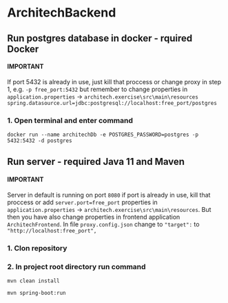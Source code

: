# ArchitechBackend

## Run postgres database in docker - rquired Docker

#### IMPORTANT 
If port 5432 is already in use, just kill that proccess or change proxy in step 1, e.g.  ```-p free_port:5432``` but remember to change properties in ```application.properties```  -> ```architech.exercise\src\main\resources```
 ```spring.datasource.url=jdbc:postgresql://localhost:free_port/postgres```


### 1. Open terminal and enter command 

```docker run --name architechDb -e POSTGRES_PASSWORD=postgres -p 5432:5432 -d postgres```

## Run server - required Java 11 and Maven 

#### IMPORTANT 
Server in default is running on port ```8080``` if port is already in use, kill that proccess or add ```server.port=free_port``` properties  in ```application.properties```  -> ```architech.exercise\src\main\resources```. But then you have also change properties in frontend application ```ArchitechFrontend```. In file ```proxy.config.json``` change to ```"target":``` to ``` "http://localhost:free_port",```

### 1. Clon repository 

### 2. In project root directory run command 
```mvn clean install```

```mvn spring-boot:run```

